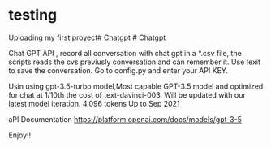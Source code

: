 # testing

Uploading my first proyect#   C h a t g p t 
 
 #   C h a t g p t 
 
 



Chat GPT API , record all conversation with chat gpt in a *.csv file, the scripts reads the cvs previusly conversation and can remember it.
Use !exit to save the conversation.
Go to config.py and enter your API KEY.


Usin using gpt-3.5-turbo model,Most capable GPT-3.5 model and optimized for chat at 1/10th the cost of text-davinci-003. Will be updated with our latest model iteration.	4,096 tokens	Up to Sep 2021

aPI Documentation
https://platform.openai.com/docs/models/gpt-3-5

Enjoy!!

